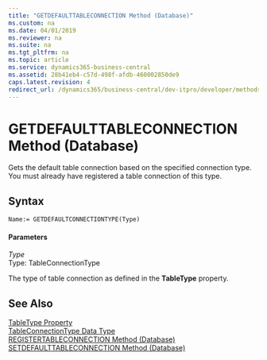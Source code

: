 ```yaml
---
title: "GETDEFAULTTABLECONNECTION Method (Database)"
ms.custom: na
ms.date: 04/01/2019
ms.reviewer: na
ms.suite: na
ms.tgt_pltfrm: na
ms.topic: article
ms.service: dynamics365-business-central
ms.assetid: 28b41eb4-c57d-498f-afdb-460002850de9
caps.latest.revision: 4
redirect_url: /dynamics365/business-central/dev-itpro/developer/methods-auto/library
---
```


 

# GETDEFAULTTABLECONNECTION Method (Database)
Gets the default table connection based on the specified connection type. You must already have registered a table connection of this type.  
  
## Syntax  
  
```  
Name:= GETDEFAULTCONNECTIONTYPE(Type)  
```  
  
#### Parameters  
 *Type*  
 Type: TableConnectionType  
  
 The type of table connection as defined in the **TableType** property.  
  
## See Also  
 [TableType Property](../properties/devenv-TableType-Property.md)   
 [TableConnectionType Data Type](../datatypes/devenv-TableConnectionType-Data-Type.md)   
 [REGISTERTABLECONNECTION Method \(Database\)](devenv-REGISTERTABLECONNECTION-Method-Database.md)   
 [SETDEFAULTTABLECONNECTION Method \(Database\)](devenv-SETDEFAULTTABLECONNECTION-Method-Database.md)   
 <!--Links [External Tables](External-Tables.md)-->